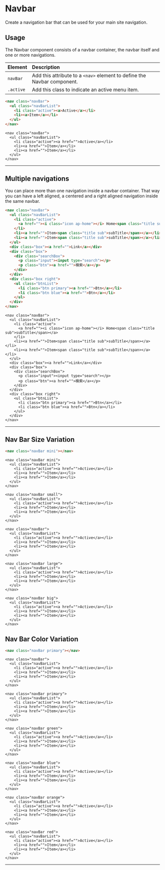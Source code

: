 # Navbar

<p class="uk-text-lead">Create a navigation bar that can be used for your main site navigation.</p>

## Usage

The Navbar component consists of a navbar container, the navbar itself and one or more navigations.

| Element                | Description                                                                                                    |
|:-----------------------|:---------------------------------------------------------------------------------------------------------------|
| `navBar`            | Add this attribute to a `<nav>` element to define the Navbar component.                                        |                                                               |
| `.active`           | Add this class to indicate an active menu item.                                                                |

```html
<nav class="navBar">
  <ul class="navBarList">
    <li class="active"><a>Active</a></li>
    <li><a>Item</a></li>
  </ul>
</nav>
```

```example
<nav class="navBar">
  <ul class="navBarList">
    <li class="active"><a href="">Active</a></li>
    <li><a href="">Item</a></li>
    <li><a href="">Item</a></li>
  </ul>
</nav>
```

***

## Multiple navigations

You can place more than one navigation inside a navbar container. That way you can have a left aligned, a centered and a right aligned navigation inside the same navbar.

```html
<nav class="navBar">
  <ul class="navBarList">
    <li class="active">
      <a href=""><i class="icon ap-home"></i> Home<span class="title sub">subTitle</span></a>
    </li>
    <li><a href="">Item<span class="title sub">subTitle</span></a></li>
    <li><a href="">Item<span class="title sub">subTitle</span></a></li>
  </ul>
  <div class="box"><a href="">Link</a></div>
  <div class="box">
    <div class="searchBox">
      <p class="input"><input type="search"></p>
      <p class="btn"><a href="">検索</a></p>
    </div>
  </div>
  <div class="box right">
    <ul class="btnList">
      <li class="btn primary"><a href="">Btn</a></li>
      <li class="btn blue"><a href="">Btn</a></li>
    </ul>
  </div>
</nav>
```

```example
<nav class="navBar">
  <ul class="navBarList">
    <li class="active">
      <a href=""><i class="icon ap-home"></i> Home<span class="title sub">subTitle</span></a>
    </li>
    <li><a href="">Item<span class="title sub">subTitle</span></a></li>
    <li><a href="">Item<span class="title sub">subTitle</span></a></li>
  </ul>
  <div class="box"><a href="">Link</a></div>
  <div class="box">
    <div class="searchBox">
      <p class="input"><input type="search"></p>
      <p class="btn"><a href="">検索</a></p>
    </div>
  </div>
  <div class="box right">
    <ul class="btnList">
      <li class="btn primary"><a href="">Btn</a></li>
      <li class="btn blue"><a href="">Btn</a></li>
    </ul>
  </div>
</nav>
```

***

## Nav Bar Size Variation


```html
<nav class="navBar mini"></nav>
```

```example
<nav class="navBar mini">
  <ul class="navBarList">
    <li class="active"><a href="">Active</a></li>
    <li><a href="">Item</a></li>
    <li><a href="">Item</a></li>
  </ul>
</nav>
```


```example
<nav class="navBar small">
  <ul class="navBarList">
    <li class="active"><a href="">Active</a></li>
    <li><a href="">Item</a></li>
    <li><a href="">Item</a></li>
  </ul>
</nav>
```

```example
<nav class="navBar">
  <ul class="navBarList">
    <li class="active"><a href="">Active</a></li>
    <li><a href="">Item</a></li>
    <li><a href="">Item</a></li>
  </ul>
</nav>
```

```example
<nav class="navBar large">
  <ul class="navBarList">
    <li class="active"><a href="">Active</a></li>
    <li><a href="">Item</a></li>
    <li><a href="">Item</a></li>
  </ul>
</nav>
```

```example
<nav class="navBar big">
  <ul class="navBarList">
    <li class="active"><a href="">Active</a></li>
    <li><a href="">Item</a></li>
    <li><a href="">Item</a></li>
  </ul>
</nav>
```

## Nav Bar Color Variation

```html
<nav class="navBar primary"></nav>
```

```example
<nav class="navBar">
  <ul class="navBarList">
    <li class="active"><a href="">Active</a></li>
    <li><a href="">Item</a></li>
    <li><a href="">Item</a></li>
  </ul>
</nav>
```

```example
<nav class="navBar primary">
  <ul class="navBarList">
    <li class="active"><a href="">Active</a></li>
    <li><a href="">Item</a></li>
    <li><a href="">Item</a></li>
  </ul>
</nav>
```

```example
<nav class="navBar green">
  <ul class="navBarList">
    <li class="active"><a href="">Active</a></li>
    <li><a href="">Item</a></li>
    <li><a href="">Item</a></li>
  </ul>
</nav>
```

```example
<nav class="navBar blue">
  <ul class="navBarList">
    <li class="active"><a href="">Active</a></li>
    <li><a href="">Item</a></li>
    <li><a href="">Item</a></li>
  </ul>
</nav>
```

```example
<nav class="navBar orange">
  <ul class="navBarList">
    <li class="active"><a href="">Active</a></li>
    <li><a href="">Item</a></li>
    <li><a href="">Item</a></li>
  </ul>
</nav>
```

```example
<nav class="navBar red">
  <ul class="navBarList">
    <li class="active"><a href="">Active</a></li>
    <li><a href="">Item</a></li>
    <li><a href="">Item</a></li>
  </ul>
</nav>
```
***